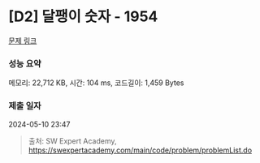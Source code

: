 # [D2] 달팽이 숫자 - 1954 

[문제 링크](https://swexpertacademy.com/main/code/problem/problemDetail.do?contestProbId=AV5PobmqAPoDFAUq) 

### 성능 요약

메모리: 22,712 KB, 시간: 104 ms, 코드길이: 1,459 Bytes

### 제출 일자

2024-05-10 23:47



> 출처: SW Expert Academy, https://swexpertacademy.com/main/code/problem/problemList.do
